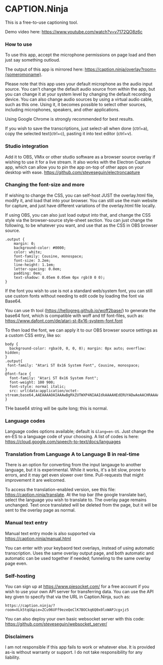 # CAPTION.Ninja

This is a free-to-use captioning tool.

Demo video here: https://www.youtube.com/watch?v=v7172QO8z6c

### How to use

To use this app, accept the microphone permissions on page load and then just say something outloud.

The output of this app is mirrored here: https://caption.ninja/overlay?room={someromoname}.

Please note that this app uses your default microphone as the audio input source. You can't change the default audio source from within the app, but you can change it at your system level by changing the default recording device. You can also change audio sources by using a virtual audio cable, such as this one. Using it, it becomes possible to select other sources, including microphones, speakers, and other applications.

Using Google Chrome is strongly recommended for best results.

If you wish to save the transcriptions, just select-all when done (ctrl+a), copy the selected text(ctrl+c), pasting it into text editor (ctrl+v).

### Studio integration

Add it to OBS, VMix or other studio software as a browser source overlay if wishing to use it for a live stream. It also works with the Electron Capture app, which can allow you to pin the app on-top of other apps on your desktop with ease. https://github.com/steveseguin/electroncapture

### Changing the font-size and more
If wishing to change the CSS, you can self-host JUST the overlay.html file, modify it, and load that into your browser. You can still use the main website for capture, and just have different variations of the overlay.html file locally.  

If using OBS, you can also just load output into that, and change the CSS style via the browser-source style-sheet section.   You can just change the following, to be whatever you want, and use that as the CSS in OBS browser source.

```
.output {
    margin: 0;
    background-color: #0000;
    color: white;
    font-family: Cousine, monospace;
    font-size: 3.2em;
    line-height: 1.1em;
    letter-spacing: 0.0em;
    padding: 0em;
    text-shadow: 0.05em 0.05em 0px rgb(0 0 0);
}
```

If the font you wish to use is not a standard web/system font, you can still use custom fonts without needing to edit code by loading the font via Base64.

You can use th tool (https://hellogreg.github.io/woff2base/) to generate the base64 font, which is compatible with woff and ttf font-files, such as: https://www.dafont.com/de/atari-st-8x16-system-font.font

To then load the font, we can apply it to our OBS browser source settings as a custom CSS entry, like so:

```
body { 
  background-color: rgba(0, 0, 0, 0); margin: 0px auto; overflow: hidden; 
}
.output{
 font-family: "Atari ST 8x16 System Font", Cousine, monospace;
}
@font-face { 
  font-family: "Atari ST 8x16 System Font";
  font-weight: 100 900;
  font-style: normal italic;
  src: url(data:application/octet-stream;base64,AAEAAAAOAIAAAwBgRkZUTWXP4NIAAIdkAAAAHEdERUYADwAeAACHRAAAAB5PUy8yY0WLpAAAAWgAAABgY21hcJmJPykAAAPUAAAD7mN2dCAANQP1AAAHxAAAAARnYXNw//8AAwAAhzwAAAAIZ2x5Zpiad3sAAAnMAAB1NGhlYWT70........AAAwBgRkZUTWIKM=);
}
````
THe base64 string will be quite long; this is normal.


### Language codes
Language codes options available; default is `&lang=en-US`.  Just change the en-ES to a language code of your choosing.  A list of codes is here: https://cloud.google.com/speech-to-text/docs/languages

### Translation from Language A to Language B in real-time

There is an option for converting from the input langauge to another language, but it is experimental. While it works, it's a bit slow, prone to errors, and it may get even slower over time. Pull-requests that might improvement it are welcomed.

To access the translation-enabled version, see this file: https://caption.ninja/translate. At the top bar (the google translate bar), select the language you wish to translate to. The overlay page remains unchanged.  Text once translated will be deleted from the page, but it will be sent to the overlay page as normal.

### Manual text entry
Manual text entry mode is also supported via https://caption.ninja/manual.html

You can enter with your keybaord text overlays, instead of using automatic transcription.  Uses the same overlay output page, and both automatic and automatic can be used together if needed; funneling to the same overlay page even.

### Self-hosting
You can sign up at https://www.piesocket.com/ for a free account if you wish to use your own API server for transferring data. You can use the API key given to specify that via the URL in Caption.Ninja, such as:

```https://caption.ninja/?room=XLk5tqU&pie=ZCu96UFf9ezeQeClK7BOCkq6Q0x0lxWAPJcgxjz5```

You can also deploy your own basic websocket server with this code: https://github.com/steveseguin/websocket_server/

### Disclaimers
I am not responsible if this app fails to work or whatever else. It is provided as-is without warranty or support. I do not take responsibility for any liability.
